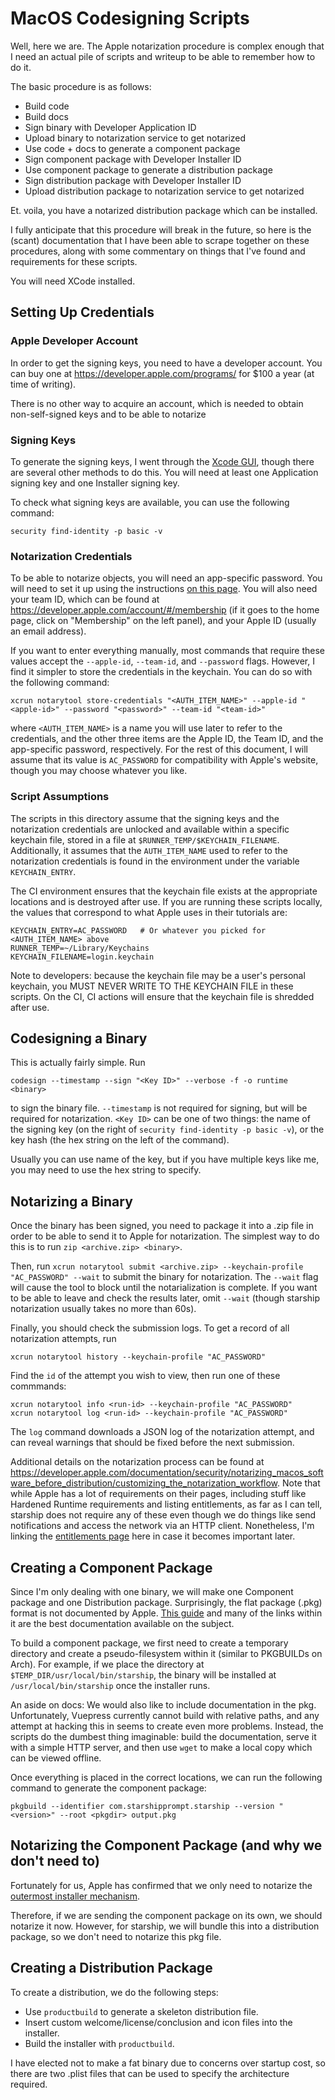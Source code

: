 # MacOS Codesigning Scripts

Well, here we are. The Apple notarization procedure is complex enough that I
need an actual pile of scripts and writeup to be able to remember how to do it.

The basic procedure is as follows:

- Build code
- Build docs
- Sign binary with Developer Application ID
- Upload binary to notarization service to get notarized
- Use code + docs to generate a component package
- Sign component package with Developer Installer ID
- Use component package to generate a distribution package
- Sign distribution package with Developer Installer ID
- Upload distribution package to notarization service to get notarized

Et. voila, you have a notarized distribution package which can be installed.

I fully anticipate that this procedure will break in the future, so here is the
(scant) documentation that I have been able to scrape together on these procedures,
along with some commentary on things that I've found and requirements for these
scripts.

You will need XCode installed.

## Setting Up Credentials

### Apple Developer Account

In order to get the signing keys, you need to have a developer account. You can
buy one at https://developer.apple.com/programs/ for $100 a year (at time of
writing).

There is no other way to acquire an account, which is needed to obtain
non-self-signed keys and to be able to notarize

### Signing Keys

To generate the signing keys, I went through the [Xcode GUI](https://help.apple.com/xcode/mac/current/#/dev154b28f09), though there are several other methods to do this. You will need
at least one Application signing key and one Installer signing key.

To check what signing keys are available, you can use the following command:

```
security find-identity -p basic -v
```

### Notarization Credentials

To be able to notarize objects, you will need an app-specific password. You will
need to set it up using the instructions [on this page](https://support.apple.com/en-us/HT204397).
You will also need your team ID, which can be found at https://developer.apple.com/account/#/membership
(if it goes to the home page, click on "Membership" on the left panel), and your
Apple ID (usually an email address).

If you want to enter everything manually, most commands that require these values
accept the `--apple-id`, `--team-id`, and `--password` flags. However, I find it
simpler to store the credentials in the keychain. You can do so with the following
command:

```
xcrun notarytool store-credentials "<AUTH_ITEM_NAME>" --apple-id "<apple-id>" --password "<password>" --team-id "<team-id>"
```

where `<AUTH_ITEM_NAME>` is a name you will use later to refer to the credentials,
and the other three items are the Apple ID, the Team ID, and the app-specific password,
respectively. For the rest of this document, I will assume that its value is
`AC_PASSWORD` for compatibility with Apple's website, though you may choose
whatever you like.

### Script Assumptions

The scripts in this directory assume that the signing keys and the notarization
credentials are unlocked and available within a specific keychain file, stored
in a file at `$RUNNER_TEMP/$KEYCHAIN_FILENAME`. Additionally, it assumes that
the `AUTH_ITEM_NAME` used to refer to the notarization credentials is found in
the environment under the variable `KEYCHAIN_ENTRY`.

The CI environment ensures that the keychain file exists at the appropriate
locations and is destroyed after use. If you are running these scripts locally,
the values that correspond to what Apple uses in their tutorials are:

```
KEYCHAIN_ENTRY=AC_PASSWORD   # Or whatever you picked for <AUTH_ITEM_NAME> above
RUNNER_TEMP=~/Library/Keychains
KEYCHAIN_FILENAME=login.keychain
```

Note to developers: because the keychain file may be a user's personal keychain,
you MUST NEVER WRITE TO THE KEYCHAIN FILE in these scripts. On the CI, CI actions
will ensure that the keychain file is shredded after use.

## Codesigning a Binary

This is actually fairly simple. Run

```
codesign --timestamp --sign "<Key ID>" --verbose -f -o runtime <binary>
```

to sign the binary file. `--timestamp` is not required for signing, but will be
required for notarization. `<Key ID>` can be one of two things: the name of the
signing key (on the right of `security find-identity -p basic -v`), or the key
hash (the hex string on the left of the command).

Usually you can use name of the key, but if you have multiple keys like me, you
may need to use the hex string to specify.

## Notarizing a Binary

Once the binary has been signed, you need to package it into a .zip file in order
to be able to send it to Apple for notarization. The simplest way to do this is
to run `zip <archive.zip> <binary>`.

Then, run `xcrun notarytool submit <archive.zip> --keychain-profile "AC_PASSWORD" --wait`
to submit the binary for notarization. The `--wait` flag will cause the tool to
block until the notarialization is complete. If you want to be able to leave and
check the results later, omit `--wait` (though starship notarization usually takes
no more than 60s).

Finally, you should check the submission logs. To get a record of all notarization
attempts, run

```
xcrun notarytool history --keychain-profile "AC_PASSWORD"
```

Find the `id` of the attempt you wish to view, then run one of these commmands:

```
xcrun notarytool info <run-id> --keychain-profile "AC_PASSWORD"
xcrun notarytool log <run-id> --keychain-profile "AC_PASSWORD"
```

The `log` command downloads a JSON log of the notarization attempt, and can reveal
warnings that should be fixed before the next submission.

Additional details on the notarization process can be found at https://developer.apple.com/documentation/security/notarizing_macos_software_before_distribution/customizing_the_notarization_workflow.
Note that while Apple has a lot of requirements on their pages, including stuff
like Hardened Runtime requirements and listing entitlements, as far as I can tell,
starship does not require any of these even though we do things like send
notifications and access the network via an HTTP client. Nonetheless, I'm
linking the [entitlements page](https://developer.apple.com/documentation/bundleresources/entitlements)
here in case it becomes important later.

## Creating a Component Package

Since I'm only dealing with one binary, we will make one Component package and
one Distribution package. Surprisingly, the flat package (.pkg) format is not
documented by Apple. [This guide](https://matthew-brett.github.io/docosx/flat_packages.html)
and many of the links within it are the best documentation available on the subject.

To build a component package, we first need to create a temporary directory and
create a pseudo-filesystem within it (similar to PKGBUILDs on Arch). For example,
if we place the directory at `$TEMP_DIR/usr/local/bin/starship`, the binary
will be installed at `/usr/local/bin/starship` once the installer runs.

An aside on docs: We would also like to include documentation in the pkg.
Unfortunately, Vuepress currently cannot build with relative paths, and any
attempt at hacking this in seems to create even more problems. Instead, the
scripts do the dumbest thing imaginable: build the documentation, serve it with
a simple HTTP server, and then use `wget` to make a local copy which can be
viewed offline.

Once everything is placed in the correct locations, we can run the following
command to generate the component package:

```
pkgbuild --identifier com.starshipprompt.starship --version "<version>" --root <pkgdir> output.pkg
```

## Notarizing the Component Package (and why we don't need to)

Fortunately for us, Apple has confirmed that we only need to notarize the
[outermost installer mechanism](https://developer.apple.com/forums/thread/122045).

Therefore, if we are sending the component package on its own, we should notarize
it now. However, for starship, we will bundle this into a distribution package,
so we don't need to notarize this pkg file.

## Creating a Distribution Package

To create a distribution, we do the following steps:

- Use `productbuild` to generate a skeleton distribution file.
- Insert custom welcome/license/conclusion and icon files into the installer.
- Build the installer with `productbuild`.

I have elected not to make a fat binary due to concerns over startup cost, so
there are two .plist files that can be used to specify the architecture required.
